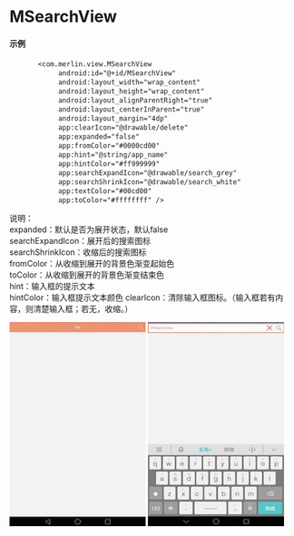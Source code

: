 # MSearchView

#### 示例

```
       <com.merlin.view.MSearchView
            android:id="@+id/MSearchView"
            android:layout_width="wrap_content"
            android:layout_height="wrap_content"
            android:layout_alignParentRight="true"
            android:layout_centerInParent="true"
            android:layout_margin="4dp"
            app:clearIcon="@drawable/delete"
            app:expanded="false"
            app:fromColor="#0000cd00"
            app:hint="@string/app_name"
            app:hintColor="#ff999999"
            app:searchExpandIcon="@drawable/search_grey"
            app:searchShrinkIcon="@drawable/search_white"
            app:textColor="#00cd00"
            app:toColor="#ffffffff" />
```
说明：
<br>expanded：默认是否为展开状态，默认false
<br>searchExpandIcon：展开后的搜索图标
<br>searchShrinkIcon：收缩后的搜索图标
<br>fromColor：从收缩到展开的背景色渐变起始色
<br>toColor：从收缩到展开的背景色渐变结束色
<br>hint：输入框的提示文本
<br>hintColor：输入框提示文本颜色
clearIcon：清除输入框图标。（输入框若有内容，则清楚输入框；若无，收缩。）

<img src="https://github.com/zhAoAnliN/Images/blob/master/MSearchView/MSerachView1.jpg?raw=true" width = "240" height = "360" align=center />
<img src="https://github.com/zhAoAnliN/Images/blob/master/MSearchView/MSerachView2.jpg?raw=true" width = "240" height = "360" align=center />